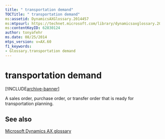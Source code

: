 ```yaml
---
title: " transportation demand"
TOCTitle: " transportation demand"
ms:assetid: DynamicsAXGlossary.2014457
ms:mtpsurl: https://technet.microsoft.com/library/dynamicsaxglossary.2014457(v=AX.60)
ms:contentKeyID: 62830124
author: tonyafehr
ms.date: 08/25/2014
mtps_version: v=AX.60
f1_keywords:
- Glossary.transportation demand
---
```


# transportation demand


[!INCLUDE[archive-banner](includes/archive-banner.md)]

A sales order, purchase order, or transfer order that is ready for transportation planning.

## See also

[Microsoft Dynamics AX glossary](glossary/microsoft-dynamics-ax-glossary.md)

  


